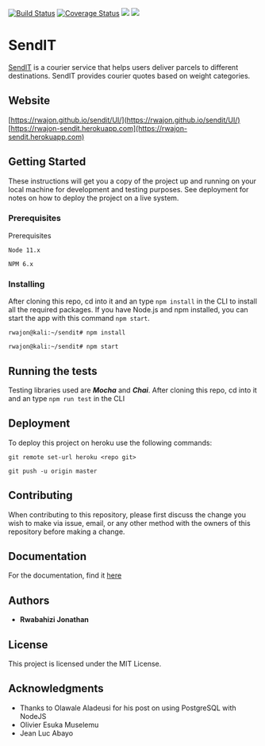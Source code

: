 [![Build Status](https://travis-ci.com/rwajon/sendit.svg?branch=develop)](https://travis-ci.com/rwajon/sendit)
[![Coverage Status](https://coveralls.io/repos/github/rwajon/sendit/badge.svg?branch=develop)](https://coveralls.io/github/rwajon/sendit?branch=develop)
<a href="https://codeclimate.com/github/rwajon/sendit/maintainability"><img src="https://api.codeclimate.com/v1/badges/bb0ad823d32c6fb7e947/maintainability" /></a>
<a href="https://codeclimate.com/github/rwajon/sendit/test_coverage"><img src="https://api.codeclimate.com/v1/badges/bb0ad823d32c6fb7e947/test_coverage" /></a>

# SendIT

[SendIT](https://rwajon.github.io/sendit/UI/) is a courier service that helps users deliver parcels to different destinations.
SendIT provides courier quotes based on weight categories.

## Website

[https://rwajon.github.io/sendit/UI/](https://rwajon.github.io/sendit/UI/)
[https://rwajon-sendit.herokuapp.com](https://rwajon-sendit.herokuapp.com)

## Getting Started

These instructions will get you a copy of the project up and running on your local machine for development and testing purposes. See deployment for notes on how to deploy the project on a live system.

### Prerequisites

Prerequisites

```
Node 11.x
```

```
NPM 6.x
```

### Installing

After cloning this repo, cd into it and an type `npm install` in the CLI to install all the required packages.
If you have Node.js and npm installed, you can start the app with this command `npm start`.

```
rwajon@kali:~/sendit# npm install
```

```
rwajon@kali:~/sendit# npm start
```

## Running the tests

Testing libraries used are **_Mocha_** and **_Chai_**.
After cloning this repo, cd into it and an type `npm run test` in the CLI

## Deployment

To deploy this project on heroku use the following commands:

```
git remote set-url heroku <repo git>
```

```
git push -u origin master
```

## Contributing

When contributing to this repository, please first discuss the change you wish to make via issue, email, or any other method with the owners of this repository before making a change.

## Documentation

For the documentation, find it [here](https://sendit-backend.herokuapp.com/api/v1/docs)

## Authors

- **Rwabahizi Jonathan**

## License

This project is licensed under the MIT License.

## Acknowledgments

- Thanks to Olawale Aladeusi for his post on using PostgreSQL with NodeJS
- Olivier Esuka Muselemu
- Jean Luc Abayo
